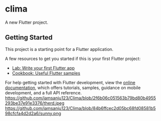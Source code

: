# clima

A new Flutter project.

## Getting Started

This project is a starting point for a Flutter application.

A few resources to get you started if this is your first Flutter project:

- [Lab: Write your first Flutter app](https://docs.flutter.dev/get-started/codelab)
- [Cookbook: Useful Flutter samples](https://docs.flutter.dev/cookbook)

For help getting started with Flutter development, view the
[online documentation](https://docs.flutter.dev/), which offers tutorials,
samples, guidance on mobile development, and a full API reference.
https://github.com/iamsanju123/Clima/blob/2f6b06c051563b79bd80b4955293be37e91e3376/therd.jpeg
https://github.com/iamsanju123/Clima/blob/84b6ffcec2d05bc68fd08581b598cfcfa4d2d2a6/sunny.png

